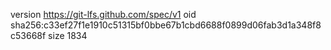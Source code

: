 version https://git-lfs.github.com/spec/v1
oid sha256:c33ef27f1e1910c51315bf0bbe67b1cbd6688f0899d06fab3d1a348f8c53668f
size 1834
